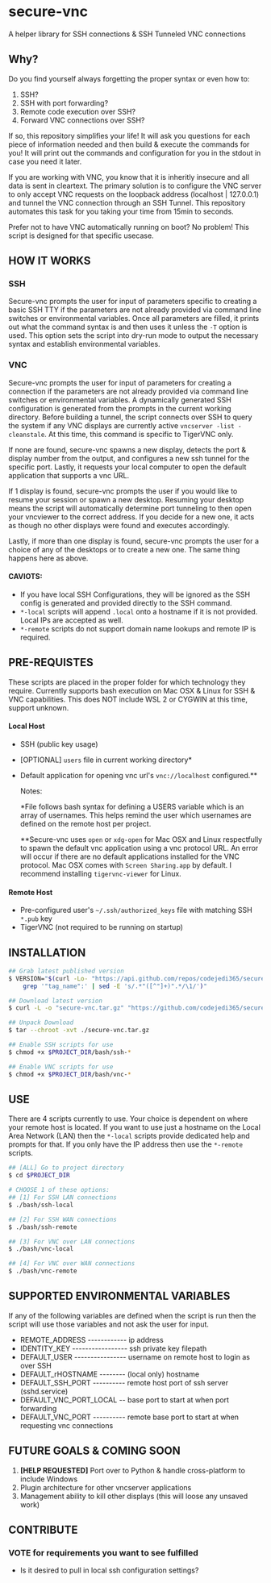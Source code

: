 # secure-vnc
A helper library for SSH connections &amp; SSH Tunneled VNC connections

## Why?
Do you find yourself always forgetting the proper syntax or even how to:
1. SSH?
2. SSH with port forwarding?
3. Remote code execution over SSH?
4. Forward VNC connections over SSH?

If so, this repository simplifies your life!  It will ask you questions for each piece of information needed and then build & execute the commands for you!  It will print out the commands and configuration for you in the stdout in case you need it later.  

If you are working with VNC, you know that it is inheritly insecure and all data is sent in cleartext.  The primary solution is to configure the VNC server to only accept VNC requests on the loopback address (localhost | 127.0.0.1) and tunnel the VNC connection through an SSH Tunnel.  This repository automates this task for you taking your time from 15min to seconds.  

Prefer not to have VNC automatically running on boot?  No problem!  This script is designed for that specific usecase.  

## HOW IT WORKS

### SSH
Secure-vnc prompts the user for input of parameters specific to creating a basic SSH TTY if the parameters are not already provided via command line switches or environmental variables.  Once all parameters are filled, it prints out what the command syntax is and then uses it unless the `-T` option is used.  This option sets the script into dry-run mode to output the necessary syntax and establish environmental variables.

### VNC
Secure-vnc prompts the user for input of parameters for creating a connection if the parameters are not already provided via command line switches or environmental variables.  A dynamically generated SSH configuration is generated from the prompts in the current working directory.  Before building a tunnel, the script connects over SSH to query the system if any VNC displays are currently active `vncserver -list -cleanstale`.  At this time, this command is specific to TigerVNC only.

If none are found, secure-vnc spawns a new display, detects the port & display number from the output, and configures a new ssh tunnel for the specific port.  Lastly, it  requests your local computer to open the default application that supports a vnc URL.

If 1 display is found, secure-vnc prompts the user if you would like to resume your session or spawn a new desktop.  Resuming your desktop means the script will automatically determine port tunneling to then open your vncviewer to the correct address.  If you decide for a new one, it acts as though no other displays were found and executes accordingly.

Lastly, if more than one display is found, secure-vnc prompts the user for a choice of any of the desktops or to create a new one.  The same thing happens here as above.

#### CAVIOTS:
- If you have local SSH Configurations, they will be ignored as the SSH config is generated and provided directly to the SSH command.
- `*-local` scripts will append `.local` onto a hostname if it is not provided.  Local IPs are accepted as well.
- `*-remote` scripts do not support domain name lookups and remote IP is required.

## PRE-REQUISTES
These scripts are placed in the proper folder for which technology they require.  Currently supports bash execution on Mac OSX & Linux for SSH & VNC capabilities.   This does NOT include WSL 2 or CYGWIN at this time, support unknown.
#### Local Host
- SSH (public key usage)
- [OPTIONAL] `users` file in current working directory\*
- Default application for opening vnc url's `vnc://localhost` configured.\*\*

    Notes:
    
    \*File follows bash syntax for defining a USERS variable which is an array of usernames.  This helps remind the user which usernames are defined on the remote host per project.
    
    \*\*Secure-vnc uses `open` or `xdg-open` for Mac OSX and Linux respectfully to spawn the default vnc application using a vnc protocol URL.  An error will occur if there are no default applications installed for the VNC protocol. Mac OSX comes with `Screen Sharing.app` by default.  I recommend installing `tigervnc-viewer` for Linux.

#### Remote Host
- Pre-configured user's `~/.ssh/authorized_keys` file with matching SSH `*.pub` key
- TigerVNC (not required to be running on startup)

## INSTALLATION

```sh
## Grab latest published version
$ VERSION="$(curl -Lo- "https://api.github.com/repos/codejedi365/secure-vnc/releases/latest" | \
    grep '"tag_name":' | sed -E 's/.*"([^"]+)".*/\1/')"

## Download latest version
$ curl -L -o "secure-vnc.tar.gz" "https://github.com/codejedi365/secure-vnc/archive/${VERSION}.tar.gz"

## Unpack Download
$ tar --chroot -xvt ./secure-vnc.tar.gz

## Enable SSH scripts for use
$ chmod +x $PROJECT_DIR/bash/ssh-* 

## Enable VNC scripts for use
$ chmod +x $PROJECT_DIR/bash/vnc-*
```

## USE
There are 4 scripts currently to use.  Your choice is dependent on where your remote host is located.  If you want to use just a hostname on the Local Area Network (LAN) then the `*-local` scripts provide dedicated help and prompts for that.  If you only have the IP address then use the `*-remote` scripts.
```sh
## [ALL] Go to project directory
$ cd $PROJECT_DIR

# CHOOSE 1 of these options:
## [1] For SSH LAN connections
$ ./bash/ssh-local

## [2] For SSH WAN connections
$ ./bash/ssh-remote

## [3] For VNC over LAN connections
$ ./bash/vnc-local

## [4] For VNC over WAN connections
$ ./bash/vnc-remote
```

## SUPPORTED ENVIRONMENTAL VARIABLES
If any of the following variables are defined when the script is run then the script will use those variables and not ask the user for input.
- REMOTE_ADDRESS ------------ ip address
- IDENTITY_KEY ----------------- ssh private key filepath
- DEFAULT_USER ---------------- username on remote host to login as over SSH
- DEFAULT_rHOSTNAME -------- (local only) hostname
- DEFAULT_SSH_PORT ---------- remote host port of ssh server (sshd.service)
- DEFAULT_VNC_PORT_LOCAL -- base port to start at when port forwarding
- DEFAULT_VNC_PORT ---------- remote base port to start at when requesting vnc connections

## FUTURE GOALS & COMING SOON
1. **[HELP REQUESTED]** Port over to Python & handle cross-platform to include Windows
2. Plugin architecture for other vncserver applications
3. Management ability to kill other displays (this will loose any unsaved work)

## CONTRIBUTE

### VOTE for requirements you want to see fulfilled
- Is it desired to pull in local ssh configuration settings? <!-- #1 -->
